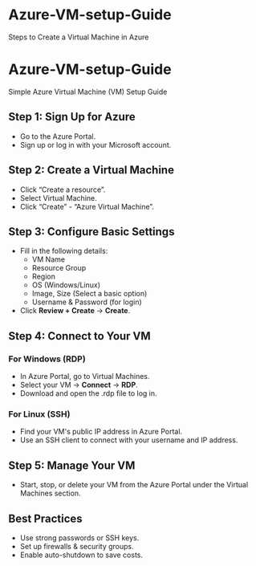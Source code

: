 # Azure-VM-setup-Guide
Steps to Create a Virtual Machine in Azure
# Azure-VM-setup-Guide

Simple Azure Virtual Machine (VM) Setup Guide

## Step 1: Sign Up for Azure
- Go to the Azure Portal.
- Sign up or log in with your Microsoft account.

## Step 2: Create a Virtual Machine
- Click “Create a resource”.
- Select Virtual Machine.
- Click “Create” - “Azure Virtual Machine”.

## Step 3: Configure Basic Settings
- Fill in the following details:
  - VM Name
  - Resource Group
  - Region
  - OS (Windows/Linux)
  - Image, Size (Select a basic option)
  - Username & Password (for login)
- Click **Review + Create** → **Create**.

## Step 4: Connect to Your VM

### For Windows (RDP)
- In Azure Portal, go to Virtual Machines.
- Select your VM → **Connect** → **RDP**.
- Download and open the .rdp file to log in.

### For Linux (SSH)
- Find your VM's public IP address in Azure Portal.
- Use an SSH client to connect with your username and IP address.

## Step 5: Manage Your VM
- Start, stop, or delete your VM from the Azure Portal under the Virtual Machines section.

## Best Practices
- Use strong passwords or SSH keys.
- Set up firewalls & security groups.
- Enable auto-shutdown to save costs.
